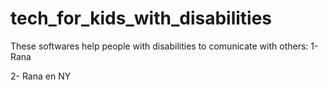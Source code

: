 # tech_for_kids_with_disabilities
These softwares help people with disabilities to comunicate with others:
1- Rana

2- Rana en NY
